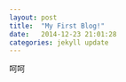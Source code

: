 ```yaml
---
layout: post
title:  "My First Blog!"
date:   2014-12-23 21:01:28
categories: jekyll update
---
```

呵呵